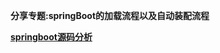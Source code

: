 **分享专题:springBoot的加载流程以及自动装配流程**


**[springboot源码分析](https://github.com/SICT-bc-NiuPeng/spring/tree/master/checkindoc_np)**